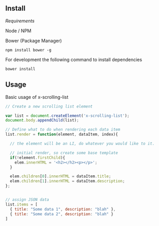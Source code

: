 ## Install

*Requirements*

Node / NPM

Bower (Package Manager)

```
npm install bower -g
```

For development the following command to install dependencies

```
bower install 
```


## Usage

Basic usage of x-scrolling-list

```javascript
// Create a new scrolling list element

var list = document.createElement('x-scrolling-list');
document.body.appendChild(list);

// Define what to do when rendering each data item
list.render = function(element, dataItem, index){

  // the element will be an LI, do whatever you would like to it.

  // initial render, so create some base template
  if(!element.firstChild){  
    elem.innerHTML = '<h2></h2><p></p>';
  }

  elem.children[0].innerHTML = dataItem.title;
  elem.children[1].innerHTML = dataItem.description;
};


// assign JSON data
list.items = [
  { title: "Some data 1", description: "blah" },
  { title: "Some data 2", description: "blah" }
]

```
